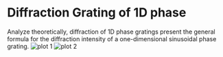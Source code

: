 # Diffraction Grating of 1D phase
Analyze theoretically, diffraction of 1D phase gratings present the general formula for the diffraction intensity of a one-dimensional sinusoidal phase grating.
![plot 1](https://user-images.githubusercontent.com/76243956/124495130-593eea00-ddd5-11eb-8c28-72a32e4d1508.png)
![plot 2](https://user-images.githubusercontent.com/76243956/124495145-5f34cb00-ddd5-11eb-9155-371366e1decb.png)
